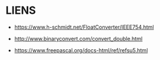 # LIENS


- <https://www.h-schmidt.net/FloatConverter/IEEE754.html>

- <http://www.binaryconvert.com/convert_double.html>

- <https://www.freepascal.org/docs-html/ref/refsu5.html>

